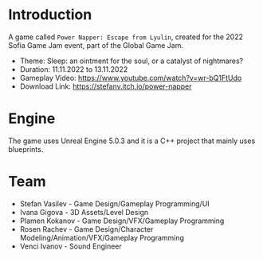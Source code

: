 # Introduction
A game called `Power Napper: Escape from Lyulin`, created for the 2022 Sofia Game Jam event, part of the Global Game Jam.

* Theme: Sleep: an ointment for the soul, or a catalyst of nightmares?
* Duration: 11.11.2022 to 13.11.2022
* Gameplay Video: https://www.youtube.com/watch?v=wr-bQ1FtUdo
* Download Link: https://stefanv.itch.io/power-napper

# Engine
The game uses Unreal Engine 5.0.3 and it is a C++ project that mainly uses blueprints.

# Team
* Stefan Vasilev - Game Design/Gameplay Programming/UI
* Ivana Gigova - 3D Assets/Level Design
* Plamen Kokanov - Game Design/VFX/Gameplay Programming
* Rosen Rachev - Game Design/Character Modeling/Animation/VFX/Gameplay Programming
* Venci Ivanov - Sound Engineer
